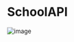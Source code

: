 # SchoolAPI

![image](https://user-images.githubusercontent.com/20877734/118062793-bda97400-b365-11eb-9e36-9c8132990712.png)
